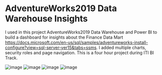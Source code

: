 # AdventureWorks2019 Data Warehouse Insights
I used in this project AdventureWorks2019 Data Warehouse and Power BI to build a dashboard for insights about the Finance Data Mart
https://docs.microsoft.com/en-us/sql/samples/adventureworks-install-configure?view=sql-server-ver15&tabs=ssms. 
I added multiple charts, security roles and page navigation.
This is a four hour project during ITI BI Track.


![image](https://user-images.githubusercontent.com/76844909/148648090-c1f8254c-a67d-45b6-b6c2-ded8a555bbce.png)
![image](https://user-images.githubusercontent.com/76844909/148648096-adea1242-bf1b-4b9b-b3d7-997916de7eae.png)
![image](https://user-images.githubusercontent.com/76844909/148648108-36000c69-b2ff-4691-b5fb-5ac00e1fdbd0.png)
![image](https://user-images.githubusercontent.com/76844909/148648118-ee359838-a6a8-43d0-9cb4-856d7ecd2f6d.png)

